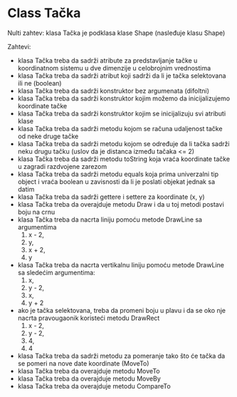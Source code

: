 # Class Tačka

Nulti zahtev: klasa Tačka je podklasa klase Shape (nasleđuje klasu Shape)

Zahtevi:

- klasa Tačka treba da sadrži atribute za predstavljanje tačke u koordinatnom sistemu u dve dimenzije u celobrojnim vrednostima
- klasa Tačka treba da sadrži atribut koji sadrži da li je tačka selektovana ili ne (boolean)
- klasa Tačka treba da sadrži konstruktor bez argumenata (difoltni)
- klasa Tačka treba da sadrži konstruktor kojim možemo da inicijalizujemo koordinate tačke
- klasa Tačka treba da sadrži konstruktor kojim se inicijalizuju svi atributi klase
- klasa Tačka treba da sadrži metodu kojom se računa udaljenost tačke od neke druge tačke
- klasa Tačka treba da sadrži metodu kojom se određuje da li tačka sadrži neku drugu tačku (uslov da je distanca između tačaka <= 2)
- klasa Tačka treba da sadrži metodu toString koja vraća koordinate tačke u zagradi razdvojene zarezom
- klasa Tačka treba da sadrži metodu equals koja prima univerzalni tip object i vraća boolean u zavisnosti da li je poslati objekat jednak sa datim
- klasa Tačka treba da sadrži gettere i settere za koordinate (x, y)
- klasa Tačka treba da overajduje metodu Draw i da u toj metodi postavi boju na crnu 
- klasa Tačka treba da nacrta liniju pomoću metode DrawLine sa argumentima 
	1) x - 2, 
	2) y, 
	3) x + 2, 
	4) y
- klasa Tačka treba da nacrta vertikalnu liniju pomoću metode DrawLine sa sledećim argumentima:
	1) x,
	2) y - 2,
	3) x,
	4) y + 2
- ako je tačka selektovana, treba da promeni boju u plavu i da se oko nje nacrta pravougaonik koristeći metodu DrawRect
	1) x - 2,
	2) y - 2,
	3) 4,
	4) 4
- klasa Tačka treba da sadrži metodu za pomeranje tako što će tačka da se pomeri na nove date koordinate (MoveTo)
- klasa Tačka treba da overajduje metodu MoveTo
- klasa Tačka treba da overajduje metodu MoveBy
- klasa Tačka treba da overajduje metodu CompareTo
